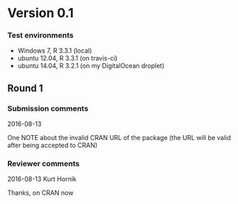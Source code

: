 # Version 0.1

### Test environments

* Windows 7, R 3.3.1 (local)
* ubuntu 12.04, R 3.3.1 (on travis-ci)
* ubuntu 14.04, R 3.2.1 (on my DigitalOcean droplet)

## Round 1

### Submission comments

2016-08-13

One NOTE about the invalid CRAN URL of the package (the URL will be valid after being accepted to CRAN)

### Reviewer comments

2016-08-13 Kurt Hornik

Thanks, on CRAN now
